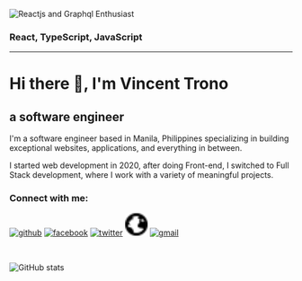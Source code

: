 
![Reactjs and Graphql Enthusiast](https://raw.githubusercontent.com/brixx21/resume/master/repoBG.png)


###  React, TypeScript, JavaScript

<hr/>

# Hi there 👋, I'm Vincent Trono
## a software engineer

I'm a software engineer based in Manila, Philippines specializing in building exceptional websites, applications, and everything in between.

I started web development in 2020, after doing Front-end, I switched to Full Stack development, where I work with a variety of meaningful projects.



### Connect with me:

[<img src='https://cdn.jsdelivr.net/npm/simple-icons@3.0.1/icons/github.svg' alt='github' height='40'>](https://github.com/VincentCarlosTrono) [<img src='https://cdn.jsdelivr.net/npm/simple-icons@3.0.1/icons/facebook.svg' alt='facebook' height='40'>](https://www.facebook.com/tronovincentcarlos) [<img src='https://cdn.jsdelivr.net/npm/simple-icons@3.0.1/icons/twitter.svg' alt='twitter' height='40'>](https://twitter.com/TronoVincent) [<img src='https://raw.githubusercontent.com/iconic/open-iconic/master/svg/globe.svg' alt='website' height='40'>](https://vincent-trono-portfolio.vercel.app/) [<img src='https://cdn.jsdelivr.net/npm/simple-icons@3.0.1/icons/gmail.svg' alt='gmail' height='40'>](mailto:trono.vincentcii@gmail.com)

<br/>

![GitHub stats](https://github-readme-stats.vercel.app/api/top-langs/?username=vincenttrono&layout=compact)
